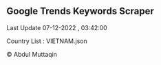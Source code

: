 

## Google Trends Keywords Scraper 
 
Last Update 07-12-2022 , 03:42:00

Country List :
VIETNAM.json



© Abdul Muttaqin 
